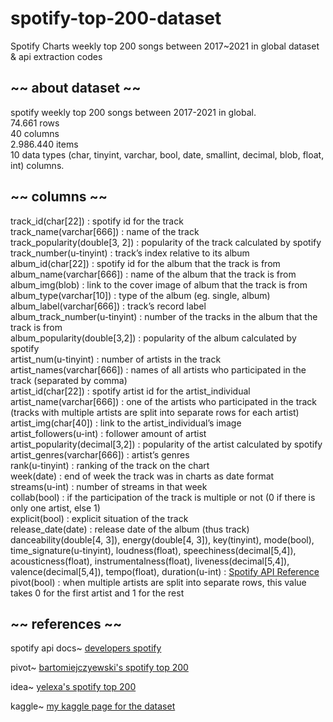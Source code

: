 # spotify-top-200-dataset
Spotify Charts weekly top 200 songs between 2017~2021 in global dataset &amp; api extraction codes<br/>

## ~~ about dataset ~~
spotify weekly top 200 songs between 2017-2021 in global.<br/>
74.661 rows<br/>
40 columns<br/>
2.986.440 items<br/>
10 data types (char, tinyint, varchar, bool, date, smallint, decimal, blob,  float, int)
columns.<br/>

## ~~ columns ~~
track_id(char[22]) : spotify id for the track<br/>
track_name(varchar[666]) : name of the track<br/>
track_popularity(double[3, 2]) : popularity of the track calculated by spotify<br/>
track_number(u-tinyint) : track’s index relative to its album<br/>
album_id(char[22]) : spotify id for the album that the track is from<br/>
album_name(varchar[666]) : name of the album that the track is from<br/>
album_img(blob) : link to the cover image of album that the track is from<br/>
album_type(varchar[10]) : type of the album (eg. single, album)<br/>
album_label(varchar[666]) : track’s record label<br/>
album_track_number(u-tinyint) : number of the tracks in the album that the track is from<br/>
album_popularity(double[3,2]) : popularity of the album calculated by spotify<br/>
artist_num(u-tinyint) : number of artists in the track<br/>
artist_names(varchar[666]) : names of all artists who participated in the track (separated by comma)<br/>
artist_id(char[22]) : spotify artist id for the artist_individual<br/>
artist_name(varchar[666]) : one of the artists who participated in the track (tracks with multiple artists are split into separate rows for each artist)<br/>
artist_img(char[40]) : link to the artist_individual’s image<br/>
artist_followers(u-int) : follower amount of artist<br/>
artist_popularity(decimal[3,2]) : popularity of the artist calculated by spotify<br/>
artist_genres(varchar[666]) : artist’s genres<br/>
rank(u-tinyint) : ranking of the track on the chart<br/>
week(date) : end of week the track was in charts as date format<br/>
streams(u-int) : number of streams in that week<br/>
collab(bool) : if the participation of the track is multiple or not (0 if there is only one artist, else 1)<br/>
explicit(bool) : explicit situation of the track<br/>
release_date(date) : release date of the album (thus track)<br/>
danceability(double[4, 3]), energy(double[4, 3]), key(tinyint), mode(bool), time_signature(u-tinyint), loudness(float), speechiness(decimal[5,4]), acousticness(float), instrumentalness(float), liveness(decimal[5,4]), valence(decimal[5,4]), tempo(float), duration(u-int) : [Spotify API Reference](https://developer.spotify.com/documentation/web-api/reference/#/operations/get-audio-features)<br/>
pivot(bool) : when multiple artists are split into separate rows, this value takes 0 for the first artist and 1 for the rest

## ~~ references ~~
spotify api docs~ [developers spotify](https://developer.spotify.com/documentation/web-api/reference/#/operations/get-several-audio-features)

pivot~ [bartomiejczyewski's spotify top 200](https://www.kaggle.com/datasets/bartomiejczyewski/spotify-top-200-weekly-global-20172021)

idea~ [yelexa's spotify top 200](https://www.kaggle.com/datasets/yelexa/spotify200)

kaggle~ [my kaggle page for the dataset](https://www.kaggle.com/datasets/younver/spotify-top-200-dataset)
